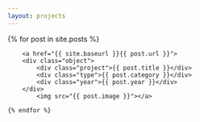 ```yaml
---
layout: projects
---
```


<main class="preview">
  {% for post in site.posts %}

        <a href="{{ site.baseurl }}{{ post.url }}">
        <div class="object">
            <div class="project">{{ post.title }}</div>
            <div class="type">{{ post.category }}</div>
            <div class="year">{{ post.year }}</div>
        </div>
            <img src="{{ post.image }}"></a>

    {% endfor %}

<section class="clear"></section>
